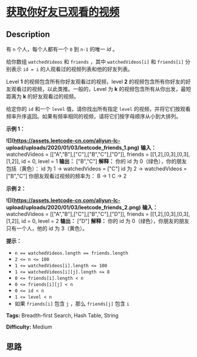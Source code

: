 # [获取你好友已观看的视频][title]

## Description

有 `n` 个人，每个人都有一个  `0` 到 `n-1` 的唯一  _id_  。

给你数组 `watchedVideos`  和 `friends` ，其中 `watchedVideos[i]`  和 `friends[i]` 分别表示
`id = i` 的人观看过的视频列表和他的好友列表。

Level  **1**  的视频包含所有你好友观看过的视频，level  **2**
的视频包含所有你好友的好友观看过的视频，以此类推。一般的，Level 为 **k**  的视频包含所有从你出发，最短距离为  **k**
的好友观看过的视频。

给定你的 `id`  和一个 `level` 值，请你找出所有指定 `level`
的视频，并将它们按观看频率升序返回。如果有频率相同的视频，请将它们按字母顺序从小到大排列。



**示例 1：**

**![](https://assets.leetcode-cn.com/aliyun-lc-
upload/uploads/2020/01/03/leetcode_friends_1.png)**
            **输入：** watchedVideos = [["A","B"],["C"],["B","C"],["D"]], friends = [[1,2],[0,3],[0,3],[1,2]], id = 0, level = 1    **输出：** ["B","C"]     **解释：**    你的 id 为 0（绿色），你的朋友包括（黄色）：    id 为 1 -> watchedVideos = ["C"]     id 为 2 -> watchedVideos = ["B","C"]     你朋友观看过视频的频率为：    B -> 1     C -> 2    

**示例 2：**

**![](https://assets.leetcode-cn.com/aliyun-lc-
upload/uploads/2020/01/03/leetcode_friends_2.png)**
            **输入：** watchedVideos = [["A","B"],["C"],["B","C"],["D"]], friends = [[1,2],[0,3],[0,3],[1,2]], id = 0, level = 2    **输出：** ["D"]    **解释：**    你的 id 为 0（绿色），你朋友的朋友只有一个人，他的 id 为 3（黄色）。    



**提示：**

  * `n == watchedVideos.length == friends.length`
  * `2 <= n <= 100`
  * `1 <= watchedVideos[i].length <= 100`
  * `1 <= watchedVideos[i][j].length <= 8`
  * `0 <= friends[i].length < n`
  * `0 <= friends[i][j] < n`
  * `0 <= id < n`
  * `1 <= level < n`
  * 如果 `friends[i]` 包含 `j` ，那么 `friends[j]` 包含 `i`


**Tags:** Breadth-first Search, Hash Table, String

**Difficulty:** Medium

## 思路

[title]: https://leetcode-cn.com/problems/get-watched-videos-by-your-friends
